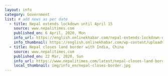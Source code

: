 ```yaml
---
layout: info
category: Government
list: # add news as per date
  - title: Nepal extends lockdown until April 15
    source: www.nepalitimes.com
    published_on: 6 April, 2020, Mon
    info_url: https://english.onlinekhabar.com/nepal-extends-lockdown-until-april-15.html
    info_thumbnail: https://english.onlinekhabar.com/wp-content/uploads/2020/03/nepal-lockdown-2.jpg
  - title: Nepal closes land border with India, China
    source: www.nepalitimes.com
    published_on: 22 Mar, 2020, Sun
    info_url: https://www.nepalitimes.com/latest/nepal-closes-land-border-with-india-china/
    local_thumbnail: img/info_en/nepal-closes-border.jpg
---
```

